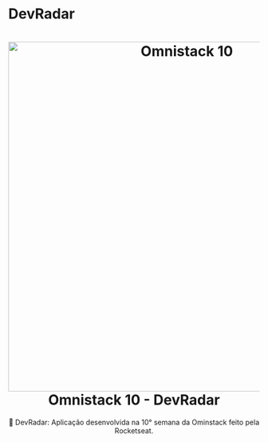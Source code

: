 # DevRadar

<h1 align="center">
    <img src="https://i.imgur.com/004nWsz.png" alt="Omnistack 10" width="700">
<br>
Omnistack 10 - DevRadar
</h1>

<p>
    <p align="center"> 🚀 DevRadar: Aplicação desenvolvida na 10° semana da Ominstack feito pela Rocketseat.
</p>